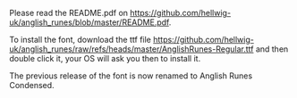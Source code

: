 Please read the README.pdf on
https://github.com/hellwig-uk/anglish_runes/blob/master/README.pdf.

To install the font, download the ttf file
https://github.com/hellwig-uk/anglish_runes/raw/refs/heads/master/AnglishRunes-Regular.ttf
and then double click it, your OS will ask you then to install it.

The previous release of the font is now renamed to Anglish Runes Condensed.
